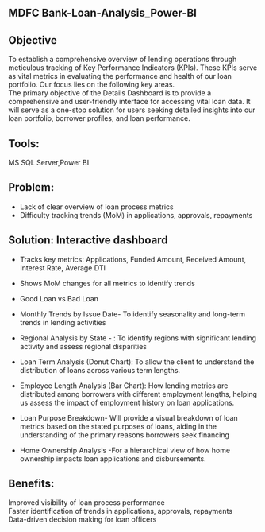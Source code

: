 ## MDFC Bank-Loan-Analysis_Power-BI

## Objective
To establish a comprehensive overview of lending operations through meticulous tracking of Key Performance Indicators (KPIs). These KPIs serve as vital metrics in evaluating the performance and health of our loan portfolio. Our focus lies on the following key areas.<br/>
The primary objective of the Details Dashboard is to provide a comprehensive and user-friendly interface for accessing vital loan data. It will serve as a one-stop solution for users seeking detailed insights into our loan portfolio, borrower profiles, and loan performance.

## Tools:
MS SQL Server,Power BI 

## Problem:
* Lack of clear overview of loan process metrics<br/>
* Difficulty tracking trends (MoM) in applications, approvals, repayments<br/>
## Solution: Interactive dashboard<br/>
* Tracks key metrics: Applications, Funded Amount, Received Amount, Interest Rate, Average DTI<br/>

 * Shows MoM changes for all metrics to identify trends<br/>

*  Good Loan vs Bad Loan<br/>

*  Monthly Trends by Issue Date- To identify seasonality and long-term trends in lending activities<br/>

* Regional Analysis by State - : To identify regions with significant lending activity and assess regional disparities<br/>
* Loan Term Analysis (Donut Chart): To allow the client to understand the distribution of loans across various term lengths.<br/>

* Employee Length Analysis (Bar Chart): How lending metrics are distributed among borrowers with different employment lengths, helping us assess the impact of employment history on loan 
 applications.<br/>

* Loan Purpose Breakdown- Will provide a visual breakdown of loan metrics based on the stated purposes of loans, aiding in the understanding of the primary reasons borrowers seek financing<br/>

 *  Home Ownership Analysis -For a hierarchical view of how home ownership impacts loan applications and disbursements.

## Benefits:<br/>
Improved visibility of loan process performance<br/>
Faster identification of trends in applications, approvals, repayments<br/>
Data-driven decision making for loan officers
